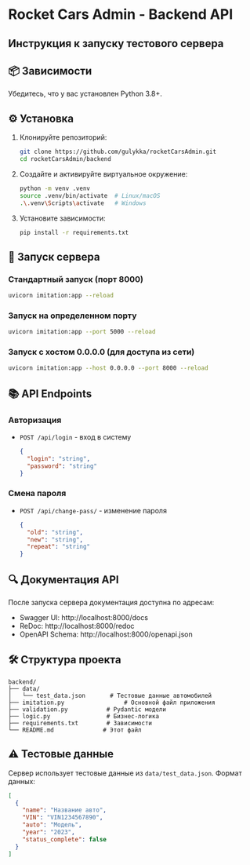 # Rocket Cars Admin - Backend API
## Инструкция к запуску тестового сервера 

## 📦 Зависимости

Убедитесь, что у вас установлен Python 3.8+.

## ⚙️ Установка

1. Клонируйте репозиторий:
   ```bash
   git clone https://github.com/gulykka/rocketCarsAdmin.git
   cd rocketCarsAdmin/backend
   ```

2. Создайте и активируйте виртуальное окружение:
   ```bash
   python -m venv .venv
   source .venv/bin/activate  # Linux/macOS
   .\.venv\Scripts\activate   # Windows
   ```

3. Установите зависимости:
   ```bash
   pip install -r requirements.txt
   ```

## 🚀 Запуск сервера

### Стандартный запуск (порт 8000)
```bash
uvicorn imitation:app --reload
```

### Запуск на определенном порту
```bash
uvicorn imitation:app --port 5000 --reload
```

### Запуск с хостом 0.0.0.0 (для доступа из сети)
```bash
uvicorn imitation:app --host 0.0.0.0 --port 8000 --reload
```

## 📚 API Endpoints

### Авторизация
- `POST /api/login` - вход в систему
  ```json
  {
    "login": "string",
    "password": "string"
  }
  ```

### Смена пароля
- `POST /api/change-pass/` - изменение пароля
  ```json
  {
    "old": "string",
    "new": "string",
    "repeat": "string"
  }
  ```

## 🔍 Документация API

После запуска сервера документация доступна по адресам:

- Swagger UI: http://localhost:8000/docs
- ReDoc: http://localhost:8000/redoc
- OpenAPI Schema: http://localhost:8000/openapi.json

## 🛠️ Структура проекта

```
backend/
├── data/
│   └── test_data.json       # Тестовые данные автомобилей
├── imitation.py                 # Основной файл приложения
├── validation.py           # Pydantic модели
├── logic.py                # Бизнес-логика
├── requirements.txt        # Зависимости
└── README.md              # Этот файл
```

## ⚠️ Тестовые данные

Сервер использует тестовые данные из `data/test_data.json`. Формат данных:
```json
[
  {
    "name": "Название авто",
    "VIN": "VIN1234567890",
    "auto": "Модель",
    "year": "2023",
    "status_complete": false
  }
]
```